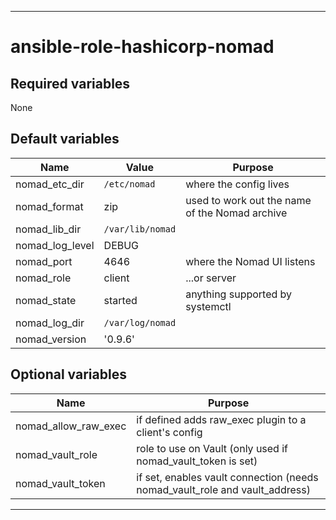 ----
# ansible-role-hashicorp-nomad

## Required variables
None

## Default variables
| Name | Value | Purpose |
| ---- | ----- | ------- |
| nomad_etc_dir | `/etc/nomad` | where the config lives|
| nomad_format | zip | used to work out the name of the Nomad archive |
| nomad_lib_dir | `/var/lib/nomad` | |
| nomad_log_level | DEBUG | |
| nomad_port | 4646 | where the Nomad UI listens |
| nomad_role | client  | ...or server |
| nomad_state | started | anything supported by systemctl |
| nomad_log_dir | `/var/log/nomad` | |
| nomad_version | '0.9.6' | |

## Optional variables
| Name | Purpose |
| ---- | ------- |
| nomad_allow_raw_exec | if defined adds raw_exec plugin to a client's config |
| nomad_vault_role | role to use on Vault (only used if nomad_vault_token is set) |
| nomad_vault_token | if set, enables vault connection (needs nomad_vault_role and vault_address) |

****
